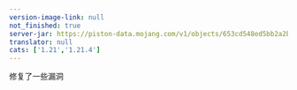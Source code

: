 ```yaml
---
version-image-link: null
not_finished: true
server-jar: https://piston-data.mojang.com/v1/objects/653cd548ed5bb2a2bff08945878347f3a3b8844b/server.jar
translator: null
cats: ['1.21','1.21.4']
---
```

修复了一些漏洞


